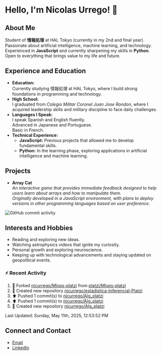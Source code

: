 
# Hello, I'm Nicolas Urrego! 👋

## About Me
Student of **情報処理** at HAL Tokyo (currently in my 2nd and final year).  
Passionate about artificial intelligence, machine learning, and technology.  
Experienced in **JavaScript** and currently sharpening my skills in **Python**.  
Open to everything that brings value to my life and future.

## Experience and Education
- **Education:**  
  Currently studying 情報処理 at HAL Tokyo, where I build strong foundations in programming and technology.
- **High School:**  
  I graduated from *Colegio Militar Coronel Juan Jose Rondon*, where I acquired leadership skills and military discipline to face daily challenges.
- **Languages I Speak:**  
  I speak Spanish and English fluently.  
  Advanced in Japanese and Portuguese.  
  Basic in French.
- **Technical Experience:**  
  - **JavaScript:** Previous projects that allowed me to develop fundamental skills.  
  - **Python:** In the learning phase, exploring applications in artificial intelligence and machine learning.

## Projects
- **Array Cat**  
  *An interactive game that provides immediate feedback designed to help users learn about arrays and how to manipulate them.  
  Originally developed in a JavaScript environment, with plans to deploy versions in other programming languages based on user preference.*

![GitHub commit activity](https://img.shields.io/github/commit-activity/m/nicurrego/ArrayGame)
## Interests and Hobbies
- Reading and exploring new ideas.
- Watching astrophysics videos that ignite my curiosity.
- Personal growth and exploring neuroscience.
- Keeping up with technological advancements and staying updated on geopolitical events.

### :zap: Recent Activity
<!--RECENT_ACTIVITY:start-->
1. 🔱 Forked [nicurrego/Mlops-platzi](https://github.com/nicurrego/Mlops-platzi) from [platzi/Mlops-platzi](https://github.com/platzi/Mlops-platzi)<br>
2. 📔 Created new repository [nicurrego/estadistica-Inferencial-Platzi](https://github.com/nicurrego/estadistica-Inferencial-Platzi)<br>
3. ⬆️ Pushed 1 commit(s) to [nicurrego/Alg_platzi](https://github.com/nicurrego/Alg_platzi)<br>
4. ⬆️ Pushed 1 commit(s) to [nicurrego/Alg_platzi](https://github.com/nicurrego/Alg_platzi)<br>
5. 📔 Created new repository [nicurrego/Alg_platzi](https://github.com/nicurrego/Alg_platzi)<br>
<!--RECENT_ACTIVITY:end-->

<!--RECENT_ACTIVITY:last_update-->
Last Updated: Sunday, May 11th, 2025, 12:53:52 PM
<!--RECENT_ACTIVITY:last_update_end-->

## Connect and Contact
- [Email](mailto:nicurrego+github@gmail.com)  
- [LinkedIn](https://www.linkedin.com/in/nicolasurregodiaz)





